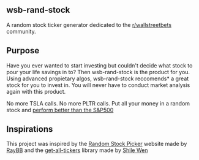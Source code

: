 ## wsb-rand-stock

A random stock ticker generator dedicated to the [r/wallstreetbets](https://reddit.com/r/wallstreetbets) community.

## Purpose
Have you ever wanted to start investing but couldn't decide what stock to pour your life savings in to? Then wsb-rand-stock is the product for you. Using advanced propietary algos, wsb-rand-stock reccomends* a great stock for you to invest in. You will never have to conduct market analysis again with this product. 

No more TSLA calls. No more PLTR calls. Put all your money in a random stock and [perform better than the S&P500](https://www.youtube.com/watch?v=dQw4w9WgXcQ&ab_channel=RickAstleyVEVO)



## Inspirations
This project was inspired by the [Random Stock Picker](https://raybb.github.io/random-stock-picker/) website made by [RayBB](https://github.com/RayBB/random-stock-picker) and the [get-all-tickers](https://github.com/shilewenuw/get_all_tickers) library made by [Shile Wen](https://github.com/shilewenuw)

